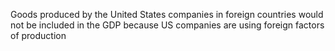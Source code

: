 Goods produced by the United States companies
in foreign countries would not be included in the
GDP because US companies are using foreign
factors of production
